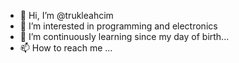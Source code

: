 - 👋 Hi, I’m @trukleahcim
- 👀 I’m interested in programming and electronics
- 🌱 I’m continuously learning since my day of birth...
- 📫 How to reach me ...

<!---
trukleahcim/trukleahcim is a ✨ special ✨ repository because its `README.md` (this file) appears on your GitHub profile.
You can click the Preview link to take a look at your changes.
--->
